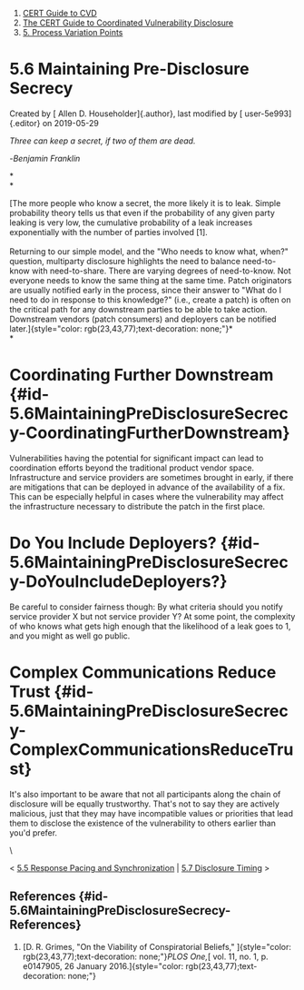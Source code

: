



1.  [CERT Guide to CVD](index.html)
2.  [The CERT Guide to Coordinated Vulnerability
    Disclosure](The-CERT-Guide-to-Coordinated-Vulnerability-Disclosure_47677443.html)
3.  [5. Process Variation
    Points](5.-Process-Variation-Points_47677473.html)


# 5.6 Maintaining Pre-Disclosure Secrecy 




Created by [ Allen D. Householder]{.author}, last modified by [
user-5e993]{.editor} on 2019-05-29



*Three can keep a secret, if two of them are dead.*

\-*Benjamin Franklin*

*\
*

[The more people who know a secret, the more likely it is to leak.
Simple probability theory tells us that even if the probability of any
given party leaking is very low, the cumulative probability of a leak
increases exponentially with the number of parties involved \[1\].\
\
Returning to our simple model, and the \"Who needs to know what, when?\"
question, multiparty disclosure highlights the need to balance
need-to-know with need-to-share. There are varying degrees of
need-to-know. Not everyone needs to know the same thing at the same
time. Patch originators are usually notified early in the process, since
their answer to \"What do I need to do in response to this knowledge?\"
(i.e., create a patch) is often on the critical path for any downstream
parties to be able to take action. Downstream vendors (patch consumers)
and deployers can be notified
later.]{style="color: rgb(23,43,77);text-decoration: none;"}*\
*

# Coordinating Further Downstream {#id-5.6MaintainingPreDisclosureSecrecy-CoordinatingFurtherDownstream}

Vulnerabilities having the potential for significant impact can lead to
coordination efforts beyond the traditional product vendor space.
Infrastructure and service providers are sometimes brought in early, if
there are mitigations that can be deployed in advance of the
availability of a fix. This can be especially helpful in cases where the
vulnerability may affect the infrastructure necessary to distribute the
patch in the first place.

# Do You Include Deployers? {#id-5.6MaintainingPreDisclosureSecrecy-DoYouIncludeDeployers?}

Be careful to consider fairness though: By what criteria should you
notify service provider X but not service provider Y? At some point, the
complexity of who knows what gets high enough that the likelihood of a
leak goes to 1, and you might as well go public.

# Complex Communications Reduce Trust {#id-5.6MaintainingPreDisclosureSecrecy-ComplexCommunicationsReduceTrust}

It\'s also important to be aware that not all participants along the
chain of disclosure will be equally trustworthy. That\'s not to say they
are actively malicious, just that they may have incompatible values or
priorities that lead them to disclose the existence of the vulnerability
to others earlier than you\'d prefer.

\



\< [5.5 Response Pacing and
Synchronization](5.5-Response-Pacing-and-Synchronization_47677479.html)
\| [5.7 Disclosure Timing](5.7-Disclosure-Timing_47677481.html) \>



## References {#id-5.6MaintainingPreDisclosureSecrecy-References}

1.  [D. R. Grimes, \"On the Viability of Conspiratorial Beliefs,\"
    ]{style="color: rgb(23,43,77);text-decoration: none;"}*PLOS One,*[
    vol. 11, no. 1, p. e0147905, 26 January
    2016.]{style="color: rgb(23,43,77);text-decoration: none;"}












